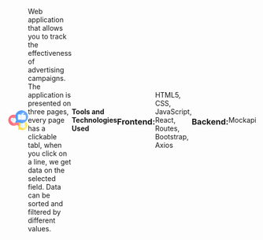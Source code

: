 <div style="display: flex; align-items: center; flex-direction: row">
   <img src="src/icons/logo.png" alt="logo" width="40" height="40"/>

Web application that allows you to track the effectiveness of advertising
campaigns. The application is presented on three pages, every page has a
clickable tabl, when you click on a line, we get data on the selected field.
Data can be sorted and filtered by different values.

**Tools and Technologies Used**

<h3>Frontend:</h3> 
<span>HTML5, CSS, JavaScript, React, Routes, Bootstrap, Axios </span> 
<h3>Backend:</h3> <span>Mockapi</span>
